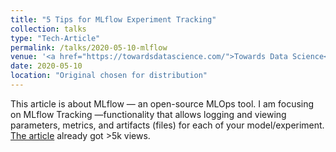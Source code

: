 ```yaml
---
title: "5 Tips for MLflow Experiment Tracking"
collection: talks
type: "Tech-Article"
permalink: /talks/2020-05-10-mlflow
venue: '<a href="https://towardsdatascience.com/">Towards Data Science</a>'
date: 2020-05-10
location: "Original chosen for distribution"
---
```


This article is about MLflow — an open-source MLOps tool. I am focusing on MLflow Tracking —functionality that allows logging and viewing parameters, metrics, and artifacts (files) for each of your model/experiment. [The article](https://towardsdatascience.com/5-tips-for-mlflow-experiment-tracking-c70ae117b03f) already got >5k views.

